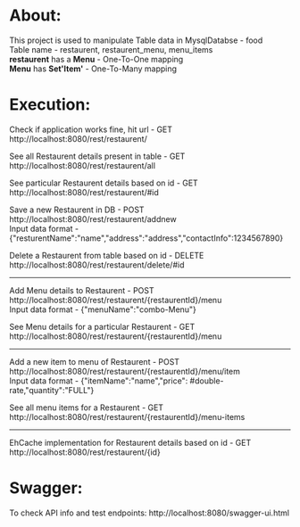 
About:
==========
This project is used to manipulate Table data in MysqlDatabse - food<br>
Table name - restaurent, restaurent_menu, menu_items <br>
<b>restaurent</b> has a <b>Menu</b> - One-To-One mapping <br>
<b>Menu</b> has <b>Set'Item'</b> - One-To-Many mapping <br>

Execution:
==============
Check if application works fine, hit url - GET
http://localhost:8080/rest/restaurent/


See all Restaurent details present in table - GET
http://localhost:8080/rest/restaurent/all


See particular Restaurent details based on id - GET
http://localhost:8080/rest/restaurent/#id


Save a new Restaurent in DB - POST
http://localhost:8080/rest/restaurent/addnew <br>
Input data format - 
{"resturentName":"name","address":"address","contactInfo":1234567890}


Delete a Restaurent from table based on id - DELETE
http://localhost:8080/rest/restaurent/delete/#id

****************
Add Menu details to Restaurent - POST
http://localhost:8080/rest/restaurent/{restaurentId}/menu <br>
Input data format - 
{"menuName":"combo-Menu"}


See Menu details for a particular Restaurent - GET
http://localhost:8080/rest/restaurent/{restaurentId}/menu

*******************
Add a new item to menu of Restaurent - POST
http://localhost:8080/rest/restaurent/{restaurentId}/menu/item <br>
Input data format - 
{"itemName":"name","price": #double-rate,"quantity":"FULL"}


See all menu items for a Restaurent - GET
http://localhost:8080/rest/restaurent/{restaurentId}/menu-items

*********************
EhCache implementation for Restaurent details based on id - GET
http://localhost:8080/rest/restaurent/{id} <br>

Swagger:
==============
To check API info and test endpoints:  http://localhost:8080/swagger-ui.html
